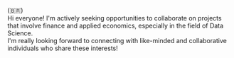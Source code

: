 (:brazil:)
<br>
Hi everyone! I'm actively seeking opportunities to collaborate on projects that involve finance and applied economics, especially in the field of Data Science.
<br>
I'm really looking forward to connecting with like-minded and collaborative individuals who share these interests!
